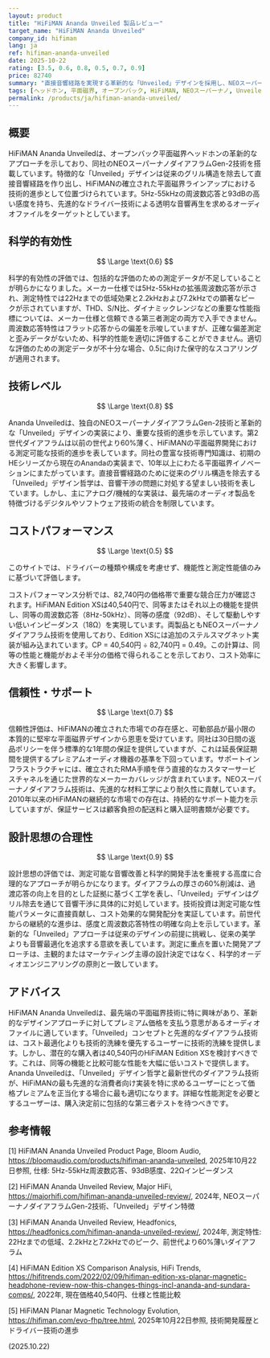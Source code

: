 ```yaml
---
layout: product
title: "HiFiMAN Ananda Unveiled 製品レビュー"
target_name: "HiFiMAN Ananda Unveiled"
company_id: hifiman
lang: ja
ref: hifiman-ananda-unveiled
date: 2025-10-22
rating: [3.5, 0.6, 0.8, 0.5, 0.7, 0.9]
price: 82740
summary: "直接音響経路を実現する革新的な「Unveiled」デザインを採用し、NEOスーパーナノダイアフラムGen-2技術を搭載したオープンバック平面磁界ヘッドホン"
tags: [ヘッドホン, 平面磁界, オープンバック, HiFiMAN, NEOスーパーナノ, Unveiledデザイン]
permalink: /products/ja/hifiman-ananda-unveiled/
---
```


## 概要

HiFiMAN Ananda Unveiledは、オープンバック平面磁界ヘッドホンの革新的なアプローチを示しており、同社のNEOスーパーナノダイアフラムGen-2技術を搭載しています。特徴的な「Unveiled」デザインは従来のグリル構造を除去して直接音響経路を作り出し、HiFiMANの確立された平面磁界ラインアップにおける技術的進歩として位置づけられています。5Hz-55kHzの周波数応答と93dBの高い感度を持ち、先進的なドライバー技術による透明な音響再生を求めるオーディオファイルをターゲットとしています。

## 科学的有効性

$$ \Large \text{0.6} $$

科学的有効性の評価では、包括的な評価のための測定データが不足していることが明らかになりました。メーカー仕様では5Hz-55kHzの拡張周波数応答が示され、測定特性では22Hzまでの低域効果と2.2kHzおよび7.2kHzでの顕著なピークが示されていますが、THD、S/N比、ダイナミックレンジなどの重要な性能指標については、メーカー仕様と信頼できる第三者測定の両方で入手できません。周波数応答特性はフラット応答からの偏差を示唆していますが、正確な偏差測定と歪みデータがないため、科学的性能を適切に評価することができません。適切な評価のための測定データが不十分な場合、0.5に向けた保守的なスコアリングが適用されます。

## 技術レベル

$$ \Large \text{0.8} $$

Ananda Unveiledは、独自のNEOスーパーナノダイアフラムGen-2技術と革新的な「Unveiled」デザインの実装により、重要な技術的進歩を示しています。第2世代ダイアフラムは以前の世代より60%薄く、HiFiMANの平面磁界開発における測定可能な技術的進歩を表しています。同社の豊富な技術専門知識は、初期のHEシリーズから現在のAnandaの実装まで、10年以上にわたる平面磁界イノベーションにまたがっています。直接音響経路のために従来のグリル構造を除去する「Unveiled」デザイン哲学は、音響干渉の問題に対処する望ましい技術を表しています。しかし、主にアナログ/機械的な実装は、最先端のオーディオ製品を特徴づけるデジタルやソフトウェア技術の統合を制限しています。

## コストパフォーマンス

$$ \Large \text{0.5} $$

このサイトでは、ドライバーの種類や構成を考慮せず、機能性と測定性能値のみに基づいて評価します。

コストパフォーマンス分析では、82,740円の価格帯で重要な競合圧力が確認されます。HiFiMAN Edition XSは40,540円で、同等またはそれ以上の機能を提供し、同等の周波数応答（8Hz-50kHz）、同等の感度（92dB）、そして駆動しやすい低いインピーダンス（18Ω）を実現しています。両製品ともNEOスーパーナノダイアフラム技術を使用しており、Edition XSには追加のステルスマグネット実装が組み込まれています。CP = 40,540円 ÷ 82,740円 = 0.49。この計算は、同等の性能と機能がおよそ半分の価格で得られることを示しており、コスト効率に大きく影響します。

## 信頼性・サポート

$$ \Large \text{0.7} $$

信頼性評価は、HiFiMANの確立された市場での存在感と、可動部品が最小限の本質的に堅牢な平面磁界デザインから恩恵を受けています。同社は30日間の返品ポリシーを伴う標準的な1年間の保証を提供していますが、これは延長保証期間を提供するプレミアムオーディオ機器の基準を下回っています。サポートインフラストラクチャには、確立されたRMA手順を伴う直接的なカスタマーサービスチャネルを通じた世界的なメーカーカバレッジが含まれています。NEOスーパーナノダイアフラム技術は、先進的な材料工学により耐久性に貢献しています。2010年以来のHiFiMANの継続的な市場での存在は、持続的なサポート能力を示していますが、保証サービスは顧客負担の配送料と購入証明書類が必要です。

## 設計思想の合理性

$$ \Large \text{0.9} $$

設計思想の評価では、測定可能な音響改善と科学的開発手法を重視する高度に合理的なアプローチが明らかになります。ダイアフラムの厚さの60%削減は、過渡応答の向上を目的とした証拠に基づく工学を表し、「Unveiled」デザインはグリル除去を通じて音響干渉に具体的に対処しています。技術投資は測定可能な性能パラメータに直接貢献し、コスト効果的な開発配分を実証しています。前世代からの継続的な進歩は、感度と周波数応答特性の明確な向上を示しています。革新的な「Unveiled」アプローチは従来のデザインの前提に挑戦し、従来の美学よりも音響最適化を追求する意欲を表しています。測定に重点を置いた開発アプローチは、主観的またはマーケティング主導の設計決定ではなく、科学的オーディオエンジニアリングの原則と一致しています。

## アドバイス

HiFiMAN Ananda Unveiledは、最先端の平面磁界技術に特に興味があり、革新的なデザインアプローチに対してプレミアム価格を支払う意思があるオーディオファイルに適しています。「Unveiled」コンセプトと先進的なダイアフラム技術は、コスト最適化よりも技術的洗練を優先するユーザーに技術的洗練を提供します。しかし、潜在的な購入者は40,540円のHiFiMAN Edition XSを検討すべきです。これは、同等の機能と比較可能な性能を大幅に低いコストで提供します。Ananda Unveiledは、「Unveiled」デザイン哲学と最新世代のダイアフラム技術が、HiFiMANの最も先進的な消費者向け実装を特に求めるユーザーにとって価格プレミアムを正当化する場合に最も適切になります。詳細な性能測定を必要とするユーザーは、購入決定前に包括的な第三者テストを待つべきです。

## 参考情報

[1] HiFiMAN Ananda Unveiled Product Page, Bloom Audio, https://bloomaudio.com/products/hifiman-ananda-unveiled, 2025年10月22日参照, 仕様: 5Hz-55kHz周波数応答、93dB感度、22Ωインピーダンス

[2] HiFiMAN Ananda Unveiled Review, Major HiFi, https://majorhifi.com/hifiman-ananda-unveiled-review/, 2024年, NEOスーパーナノダイアフラムGen-2技術、「Unveiled」デザイン特徴

[3] HiFiMAN Ananda Unveiled Review, Headfonics, https://headfonics.com/hifiman-ananda-unveiled-review/, 2024年, 測定特性: 22Hzまでの低域、2.2kHzと7.2kHzでのピーク、前世代より60%薄いダイアフラム

[4] HiFiMAN Edition XS Comparison Analysis, HiFi Trends, https://hifitrends.com/2022/02/09/hifiman-edition-xs-planar-magnetic-headphone-review-now-this-changes-things-incl-ananda-and-sundara-comps/, 2022年, 現在価格40,540円、仕様と性能比較

[5] HiFiMAN Planar Magnetic Technology Evolution, https://hifiman.com/evo-fhp/tree.html, 2025年10月22日参照, 技術開発履歴とドライバー技術の進歩

(2025.10.22)